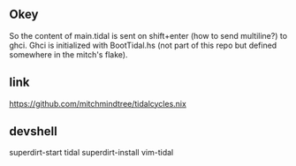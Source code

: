 
## Okey

So the content of main.tidal is sent on shift+enter (how to send multiline?) to ghci.
Ghci is initialized with BootTidal.hs (not part of this repo but defined somewhere in the mitch's flake).

## link

https://github.com/mitchmindtree/tidalcycles.nix

## devshell

superdirt-start
tidal
superdirt-install
vim-tidal
